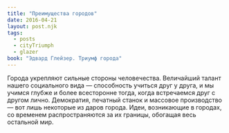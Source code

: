 ```yaml
---
title: "Преимущества городов"
date: 2016-04-21
layout: post.njk
tags:
  - posts
  - cityTriumph
  - glazer
book: "Эдвард Глейзер. Триумф города"
---
```


Города укрепляют сильные стороны человечества. Величайший талант нашего социального вида — способность учиться друг у друга, и мы учимся глубже и более всесторонне тогда, когда встречаемся друг с другом лично. Демократия, печатный станок и массовое производство — вот лишь некоторые из даров города. Идеи, возникающие в городах, со временем распространяются за их границы, обогащая весь остальной мир.
